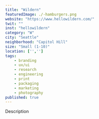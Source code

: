 ```yaml
---
title: "Wildern"
featuredImage: ./-hamburgers.png
website: "https://www.hellowildern.com/"
twit: ""
inst: "hellowildern"
category: "W"
city: "Seattle"
neighborhood: "Capitol Hill"
size: "Small (1-10)"
location: ['','']
tags:
    - branding
    - ux/ui
    - research
    - engineering
    - print
    - packaging
    - marketing
    - photography
published: true
---
```


Description
